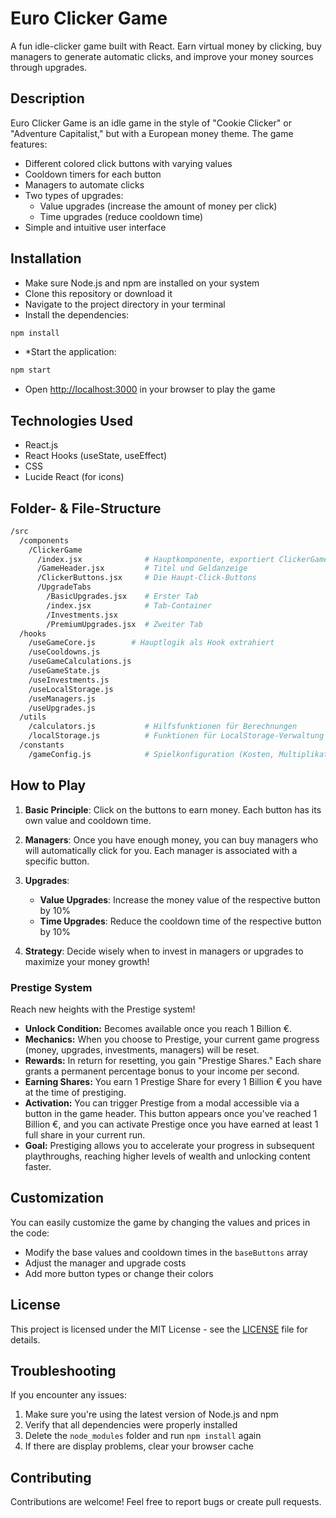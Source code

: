 # Euro Clicker Game

A fun idle-clicker game built with React. Earn virtual money by clicking, buy managers to generate automatic clicks, and improve your money sources through upgrades.

## Description

Euro Clicker Game is an idle game in the style of "Cookie Clicker" or "Adventure Capitalist," but with a European money theme. The game features:

- Different colored click buttons with varying values
- Cooldown timers for each button
- Managers to automate clicks
- Two types of upgrades:
  - Value upgrades (increase the amount of money per click)
  - Time upgrades (reduce cooldown time)
- Simple and intuitive user interface

## Installation

- Make sure Node.js and npm are installed on your system
- Clone this repository or download it
- Navigate to the project directory in your terminal
- Install the dependencies:

```bash
npm install
```

- *Start the application:

```bash
npm start
```

- Open [http://localhost:3000](http://localhost:3000) in your browser to play the game

## Technologies Used

- React.js
- React Hooks (useState, useEffect)
- CSS
- Lucide React (for icons)

## Folder- & File-Structure

```bash
/src
  /components
    /ClickerGame
      /index.jsx              # Hauptkomponente, exportiert ClickerGame
      /GameHeader.jsx         # Titel und Geldanzeige
      /ClickerButtons.jsx     # Die Haupt-Click-Buttons
      /UpgradeTabs
        /BasicUpgrades.jsx    # Erster Tab
        /index.jsx            # Tab-Container
        /Investments.jsx
        /PremiumUpgrades.jsx  # Zweiter Tab
  /hooks
    /useGameCore.js        # Hauptlogik als Hook extrahiert
    /useCooldowns.js
    /useGameCalculations.js
    /useGameState.js
    /useInvestments.js
    /useLocalStorage.js
    /useManagers.js
    /useUpgrades.js
  /utils
    /calculators.js           # Hilfsfunktionen für Berechnungen
    /localStorage.js          # Funktionen für LocalStorage-Verwaltung
  /constants
    /gameConfig.js            # Spielkonfiguration (Kosten, Multiplikatoren, etc.)
```

## How to Play

1. **Basic Principle**: Click on the buttons to earn money. Each button has its own value and cooldown time.

2. **Managers**: Once you have enough money, you can buy managers who will automatically click for you. Each manager is associated with a specific button.

3. **Upgrades**:
   - **Value Upgrades**: Increase the money value of the respective button by 10%
   - **Time Upgrades**: Reduce the cooldown time of the respective button by 10%

4. **Strategy**: Decide wisely when to invest in managers or upgrades to maximize your money growth!

### Prestige System

Reach new heights with the Prestige system!

- **Unlock Condition:** Becomes available once you reach 1 Billion €.
- **Mechanics:** When you choose to Prestige, your current game progress (money, upgrades, investments, managers) will be reset.
- **Rewards:** In return for resetting, you gain "Prestige Shares." Each share grants a permanent percentage bonus to your income per second.
- **Earning Shares:** You earn 1 Prestige Share for every 1 Billion € you have at the time of prestiging.
- **Activation:** You can trigger Prestige from a modal accessible via a button in the game header. This button appears once you've reached 1 Billion €, and you can activate Prestige once you have earned at least 1 full share in your current run.
- **Goal:** Prestiging allows you to accelerate your progress in subsequent playthroughs, reaching higher levels of wealth and unlocking content faster.

## Customization

You can easily customize the game by changing the values and prices in the code:

- Modify the base values and cooldown times in the `baseButtons` array
- Adjust the manager and upgrade costs
- Add more button types or change their colors

## License

This project is licensed under the MIT License - see the [LICENSE](LICENSE) file for details.

## Troubleshooting

If you encounter any issues:

1. Make sure you're using the latest version of Node.js and npm
2. Verify that all dependencies were properly installed
3. Delete the `node_modules` folder and run `npm install` again
4. If there are display problems, clear your browser cache

## Contributing

Contributions are welcome! Feel free to report bugs or create pull requests.
